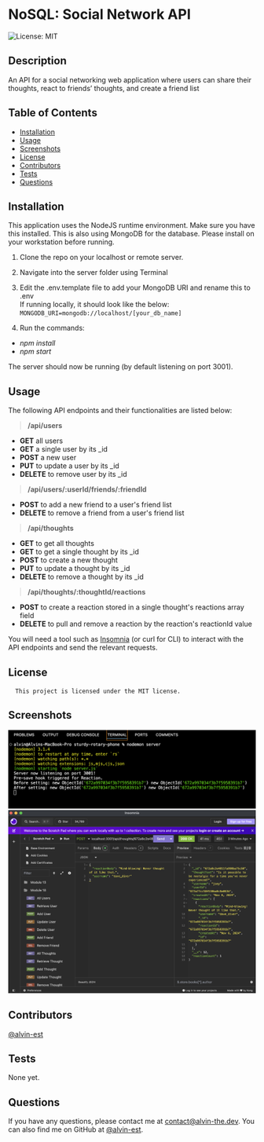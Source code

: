 # NoSQL: Social Network API
![License: MIT](https://img.shields.io/badge/License-MIT-yellow.svg)
## Description
An API for a social networking web application where users can share their thoughts, react to friends’ thoughts, and create a friend list
## Table of Contents
- [Installation](#installation)
- [Usage](#usage)
- [Screenshots](#screenshots)
- [License](#license)
- [Contributors](#Contributors)
- [Tests](#tests)
- [Questions](#questions)
## Installation
This application uses the NodeJS runtime environment. Make sure you have this installed. This is also using MongoDB for the database. Please install on your workstation before running.
1. Clone the repo on your localhost or remote server.

2. Navigate into the server folder using Terminal

3. Edit the .env.template file to add your MongoDB URI and rename this to .env  
If running locally, it should look like the below:
`MONGODB_URI=mongodb://localhost/[your_db_name]`

4. Run the commands:
- *npm install*
- *npm start*

The server should now be running (by default listening on port 3001).

## Usage
The following API endpoints and their functionalities are listed below:

> **/api/users**
- **GET** all users
- **GET** a single user by its _id 
- **POST** a new user
- **PUT** to update a user by its _id
- **DELETE** to remove user by its _id

> **/api/users/:userId/friends/:friendId**
- **POST** to add a new friend to a user's friend list
- **DELETE** to remove a friend from a user's friend list

> **/api/thoughts**
- **GET** to get all thoughts
- **GET** to get a single thought by its _id
- **POST** to create a new thought 
- **PUT** to update a thought by its _id
- **DELETE** to remove a thought by its _id

> **/api/thoughts/:thoughtId/reactions**
- **POST** to create a reaction stored in a single thought's reactions array field
- **DELETE** to pull and remove a reaction by the reaction's reactionId value

You will need a tool such as [Insomnia](https://insomnia.rest) (or curl for CLI) to interact with the API endpoints and send the relevant requests.
## License
      This project is licensed under the MIT license.
## Screenshots
![Screenshot1](./misc/screenshot.png)
![Screenshot2](./misc/screenshot2.png)
## Contributors
[@alvin-est](https://github.com/@alvin-est)
## Tests
None yet.
## Questions
If you have any questions, please contact me at [contact@alvin-the.dev](mailto:contact@alvin-the.dev). You can also find me on GitHub at [@alvin-est](https://github.com/@alvin-est).  
